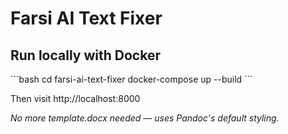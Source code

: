 # Farsi AI Text Fixer

## Run locally with Docker

\`\`\`bash
cd farsi-ai-text-fixer
docker-compose up --build
\`\`\`

Then visit http://localhost:8000

_No more template.docx needed — uses Pandoc's default styling._
